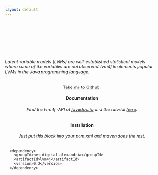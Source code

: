 ```yaml
---
layout: default
---
```


<div>
    <svg id="text" class="title blink" width="960" height="200"></svg>
</div>
<h6>
    <p style="font-size: 1.0em">
        Latent variable models (LVMs) are well-established statistical models where some of the variables are
        not observed.
        <t>lvm4j</t>
        implements popular LVMs in the Java programming language.
    </p>
</h6>
<div align="center"><a class="waves-effect waves-light btn-large" href="https://github.com/dirmeier/lvm4j">Take me to Github.</a></div>
<div class="docs-section" id="about">
<h4 style="text-align: center;">Documentation</h4>
        <h6>
            <p style="text-align: center; font-size: 1.0em">Find the
                <t>lvm4j</t>
                -API at <a style="font-size: 1.05em" href="https://javadoc.io/doc/net.digital-alexandria/lvm4j/0.1">javadoc.io</a>
                and the tutorial <a style="font-size: 1.05em" href="/tutorial">here</a>.
            </p>
        </h6>
    <h4 style="text-align: center;">Installation</h4>
    <h6>
        <p style="text-align: center; font-size: 1.0em">Just put this block into your
            <t>pom.xml</t>
            and maven does the rest.
        </p>
    </h6>
    <pre><code data-trim class="xml">  &lt;dependency&gt;
    &lt;groupId&gt;net.digital-alexandria&lt;/groupId&gt;
    &lt;artifactId&gt;lvm4j&lt;/artifactId&gt;
    &lt;version>0.2&lt;/version&gt;
  &lt;/dependency&gt;</code></pre>
</div>
